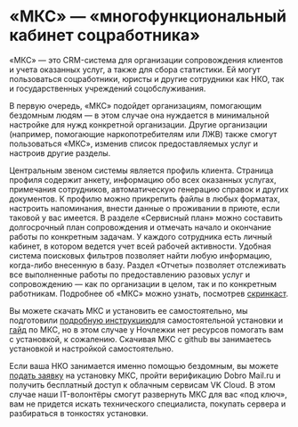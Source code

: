 # «МКС» — «многофункциональный кабинет соцработника»

«МКС» — это CRM-система для организации сопровождения клиентов и учета оказанных услуг, а также для сбора статистики. Ей могут пользоваться соцработники, юристы и другие сотрудники как НКО, так и государственных учреждений соцобслуживания.

В первую очередь, «МКС» подойдет организациям, помогающим бездомным людям — в этом случае она нуждается в минимальной настройке для нужд конкретной организации. Другие организации (например, помогающие наркопотребителям или ЛЖВ) также смогут пользоваться «МКС», изменив список предоставляемых услуг и настроив другие разделы. 

Центральным звеном системы является профиль клиента. Страница профиля содержит анкету, информацию обо всех оказанных услугах, примечания сотрудников, автоматическую генерацию справок и других документов. К профилю можно прикрепить файлы в любых форматах, настроить напоминания, внести данные о проживании в приюте, если таковой у вас имеется. В разделе «Сервисный план» можно составить долгосрочный план сопровождения и отмечать начало и окончание работы по конкретным задачам. У каждого сотрудника есть личный кабинет, в котором ведется учет всей рабочей активности. Удобная система поисковых фильтров позволяет найти любую информацию, когда-либо внесенную в базу. Раздел «Отчеты» позволяет отслеживать все выполненные работы по предоставлению разовых услуг и сопровождению — как по организации в целом, так и по конкретным работникам. Подробнее об «МКС» можно узнать, посмотрев [скринкаст](https://youtu.be/f07ObZ91q8k).

Вы можете скачать МКС и установить ее самостоятельно, мы подготовили [подробную инструкцию](https://www.notion.so/nochlezhka/github-5b2c4d68b36146558ef245e00aee3358)для самостоятельной установки и [гайд](https://www.notion.so/nochlezhka/public-4f4f56b91c4e4dccb567c07876c6a6e6) по МКС, но в этом случае у Ночлежки нет ресурсов помогать вам с установкой, к сожалению. Скачивая МКС с github вы занимаетесь установкой и настройкой самостоятельно.

Если ваша НКО занимается именно помощью бездомным, вы можете [подать заявку](https://homeless.ru/mks/) на установку МКС, пройти верификацию Dobro Mail.ru и получить бесплатный доступ к облачным сервисам VK Cloud. В этом случае наши IT-волонтёры смогут развернуть МКС для вас «под ключ», вам не придется искать технического специалиста, покупать сервера и разбираться в тонкостях установки.
